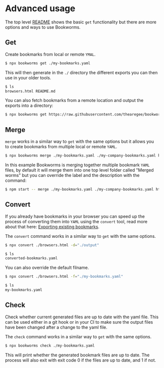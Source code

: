 # Advanced usage

The top level [README](../README.md) shows the basic `get` functionality but there are more options and ways to use Bookworms.

## Get

Create bookmarks from local or remote `YMAL`.

```BASH
$ npx bookworms get ./my-bookmarks.yaml
```

This will then generate in the `./` directory the different exports you can then use in your older tools.

```BASH
$ ls
browsers.html README.md
```

You can also fetch bookmarks from a remote location and output the exports into a directory:

```BASH
$ npx bookworms get https://raw.githubusercontent.com/thearegee/bookworms/main/demo/config/bookmarks.yaml -d="./output"
```

## Merge

`merge` works in a similar way to `get` with the same options but it allows you to create bookmarks from multiple local or remote `YAML`.

```BASH
$ npx bookworms merge ./my-bookmarks.yaml ./my-company-bookmarks.yaml https://raw.githubusercontent.com/thearegee/bookworms/main/demo/config/bookmarks.yaml
```

In this example Bookworms is merging together multiple bookmark `YAML` files, by default it will merge them into one top level folder called "Merged worms" but you can override the label and the description with the command:

```BASH
$ npm start -- merge ./my-bookmarks.yaml ./my-company-bookmarks.yaml https://raw.githubusercontent.com/thearegee/bookworms/main/demo/config/bookmarks.yaml -l="My bookmarks" -t="Bookmarks my personal bookmarks, my bookmarks from work and remote bookmarks that interest me"
```

## Convert

If you already have bookmarks in your browser you can speed up the process of converting them into `YAML` using the `convert` tool, read more about that here:
[Exporting existing bookmarks](./EXPORTING-EXISTING-BOOKMARKS.md).

The `convert` command works in a similar way to `get` with the same options.

```BASH
$ npx convert ./browsers.html -d="./output"
```

```BASH
$ ls
converted-bookmarks.yaml
```

You can also override the default filname.

```BASH
$ npx convert ./browsers.html -f="./my-bookmarks.yaml"
```

```BASH
$ ls
my-bookmarks.yaml
```

## Check

Check whether current generated files are up to date with the yaml file.
This can be used either in a git hook or in your CI to make sure the output files have been changed after a change to the yaml file.

The `check` command works in a similar way to `get` with the same options.

```BASH
$ npx bookworms check ./my-bookmarks.yaml
```

This will print whether the generated bookmark files are up to date.
The process will also exit with exit code 0 if the files are up to date, and 1 if not.
